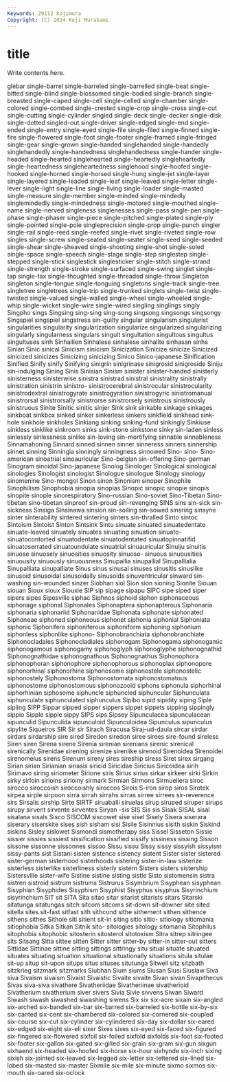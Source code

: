 ```yaml
---
Keywords: 29112 kojimura
Copyright: (C) 2024 Koji Murakami
---
```


# title

Write contents here.



glebar single-barrel single-barreled single-barrelled single-beat single-bitted
single-blind single-blossomed single-bodied single-branch single-breasted single-caped single-cell single-celled single-chamber single-colored
single-combed single-crested single-crop single-cross single-cut single-cutting single-cylinder singled single-deck single-decker
single-disk single-dotted singled-out single-driver single-edged single-end single-ended single-entry single-eyed single-file
single-filed single-finned single-fire single-flowered single-foot single-footer single-framed single-fringed single-gear single-grown
single-handed singlehanded single-handedly singlehandedly single-handedness singlehandedness single-hander single-headed single-hearted singlehearted
single-heartedly singleheartedly single-heartedness singleheartedness singlehood single-hoofed single-hooked single-horned single-horsed single-hung
single-jet single-layer single-layered single-leaded single-leaf single-leaved single-letter single-lever single-light single-line
single-living single-loader single-masted single-measure single-member single-minded single-mindedly singlemindedly single-mindedness single-motored
single-mouthed single-name single-nerved singleness singlenesses single-pass single-pen single-phase single-phaser single-piece
single-pitched single-plated single-ply single-pointed single-pole singleprecision single-prop single-punch singler single-rail
single-reed single-reefed single-rivet single-riveted single-row singles single-screw single-seated single-seater single-seed
single-seeded single-shear single-sheaved single-shooting single-shot single-soled single-space single-speech single-stage single-step
singlestep single-stepped single-stick singlestick singlesticker single-stitch single-strand single-strength single-stroke single-surfaced
single-swing singlet single-tap single-tax single-thoughted single-threaded single-throw Singleton singleton single-tongue
single-tonguing singletons single-track single-tree singletree singletrees single-trip single-trunked singlets single-twist
single-twisted single-valued single-walled single-wheel single-wheeled single-whip single-wicket single-wire single-wired singling
singlings singly Singpho sings Singsing sing-sing sing-song singsong singsongs singsongy
Singspiel singspiel singstress sin-guilty singular singularism singularist singularities singularity singularization
singularize singularized singularizing singularly singularness singulars singult singultation singultous singultus
singultuses sinh Sinhailien Sinhalese sinhalese sinhalite sinhasan sinhs Sinian Sinic
sinical Sinicism sinicism Sinicization Sinicize sinicize Sinicized sinicized sinicizes Sinicizing
sinicizing Sinico Sinico-japanese Sinification Sinified Sinify sinify Sinifying sinigrin sinigrinase
sinigrosid sinigroside Siniju sin-indulging Sining Sinis Sinisian Sinism sinister sinister-handed
sinisterly sinisterness sinisterwise sinistra sinistrad sinistral sinistrality sinistrally sinistration sinistrin
sinistro- sinistrocerebral sinistrocular sinistrocularity sinistrodextral sinistrogyrate sinistrogyration sinistrogyric sinistromanual sinistrorsal
sinistrorsally sinistrorse sinistrorsely sinistrous sinistrously sinistruous Sinite Sinitic sinitic sinjer
Sink sink sinkable sinkage sinkages sinkboat sinkbox sinked sinker sinkerless
sinkers sinkfield sinkhead sink-hole sinkhole sinkholes Sinkiang sinking sinking-fund sinkingly
Sinkiuse sinkless sinklike sinkroom sinks sink-stone sinkstone sinky sin-laden sinless
sinlessly sinlessness sinlike sin-loving sin-mortifying sinnable sinnableness Sinnamahoning Sinnard sinned
sinnen sinner sinneress sinners sinnership sinnet sinning Sinningia sinningly sinningness
sinnowed Sino- sino- Sino-american sinoatrial sinoauricular Sino-belgian sin-offering Sino-german Sinogram
sinoidal Sino-japanese Sinolog Sinologer Sinological sinological sinologies Sinologist sinologist Sinologue
sinologue Sinology sinology sinomenine Sino-mongol Sinon sinon Sinonism sinoper Sinophile
Sinophilism Sinophobia sinopia sinopias Sinopic sinopic sinopie sinopis sinopite sinople
sinorespiratory Sino-russian Sino-soviet Sino-Tibetan Sino-tibetan sino-tibetan sinproof sin-proud sin-revenging SINS
sins sin-sick sin-sickness Sinsiga Sinsinawa sinsion sin-soiling sin-sowed sinsring sinsyne
sinter sinterability sintered sintering sinters sin-thralled Sinto sintoc Sintoism Sintoist
Sinton Sintsink Sintu sinuate sinuated sinuatedentate sinuate-leaved sinuately sinuates sinuating
sinuation sinuato- sinuatocontorted sinuatodentate sinuatodentated sinuatopinnatifid sinuatoserrated sinuatoundulate sinuatrial sinuauricular
Sinuiju sinuitis sinuose sinuosely sinuosities sinuosity sinuoso- sinuous sinuousities sinuousity
sinuously sinuousness Sinupallia sinupallial Sinupallialia Sinupalliata sinupalliate Sinus sinus sinusal
sinuses sinusitis sinuslike sinusoid sinusoidal sinusoidally sinusoids sinuventricular sinward sin-washing
sin-wounded sinzer Siobhan siol Sion sion sioning Sionite Siouan siouan
Sioux sioux Siouxie SIP sip sipage sipapu SIPC sipe siped
siper sipers sipes Sipesville siphac Siphnos siphoid siphon siphonaceous siphonage
siphonal Siphonales Siphonaptera siphonapterous Siphonaria siphonaria siphonariid Siphonariidae Siphonata siphonate
siphonated Siphoneae siphoned siphoneous siphonet siphonia siphonial Siphoniata siphonic Siphonifera
siphoniferous siphoniform siphoning siphonium siphonless siphonlike siphono- Siphonobranchiata siphonobranchiate Siphonocladales
Siphonocladiales siphonogam Siphonogama siphonogamic siphonogamous siphonogamy siphonoglyph siphonoglyphe siphonognathid Siphonognathidae
siphonognathous Siphonognathus Siphonophora siphonophoran siphonophore siphonophorous siphonoplax siphonopore siphonorhinal siphonorhine
siphonosome siphonostele siphonostelic siphonostely Siphonostoma Siphonostomata siphonostomatous siphonostome siphonostomous siphonozooid
siphons siphonula siphorhinal siphorhinian siphosome siphuncle siphuncled siphuncular Siphunculata siphunculate
siphunculated siphunculus Sipibo sipid sipidity siping Siple sipling SIPP Sippar
sipped sipper sippers sippet sippets sipping sippingly sippio Sipple sipple
sippy SIPS sips Sipsey Sipunculacea sipunculacean sipunculid Sipunculida sipunculoid Sipunculoidea
Sipunculus sipunculus sipylite Siqueiros SIR Sir sir Sirach Siracusa Siraj-ud-daula
sircar sirdar sirdars sirdarship sire sired Siredon siredon siree sirees
sire-found sireless Siren siren Sirena sirene Sirenia sirenian sirenians sirenic
sirenical sirenically Sirenidae sirening sirenize sirenlike sirenoid Sirenoidea Sirenoidei sirenomelus
sirens Sirenum sireny sires sireship siress Siret sirex sirgang Sirian
sirian Sirianian siriasis siricid Siricidae Siricius Siricoidea sirih Sirimavo siring
siriometer Sirione siris Sirius sirius sirkar sirkeer sirki Sirkin sirky
sirloin sirloins sirloiny sirmark Sirmian Sirmons Sirmuellera siroc sirocco siroccoish
siroccoishly siroccos Sirois S-iron sirop siros Sirotek sirpea sirple sirpoon
sirra sirrah sirrahs sirras sirree sirrees sir-reverence sirs Sirsalis sirship
Sirte SIRTF siruaballi siruelas sirup siruped siruper sirups sirupy sirvent
sirvente sirventes Siryan -sis SIS Sis sis Sisak SISAL sisal
sisalana sisals Sisco SISCOM siscowet sise sisel Sisely Sisera siserara
siserary siserskite sises sish sisham sisi Sisile Sisinnius sisith siskin
Siskind siskins Sisley sislowet Sismondi sismotherapy siss Sissel Sisseton Sissie
sissier sissies sissiest sissification sissified sissify sissiness sissing Sisson sissone
sissonne sissonnes sissoo Sissu sissu Sissy sissy sissyish sissyism sissy-pants
sist Sistani sisten sistence sistency sistent Sister sister sistered sister-german
sisterhood sisterhoods sistering sister-in-law sisterize sisterless sisterlike sisterliness sisterly sistern
Sisters sisters sistership Sistersville sister-wife Sistine sistine sisting sistle Sisto
sistomensin sistra sistren sistroid sistrum sistrums Sistrurus Sisymbrium Sisyphean sisyphean
Sisyphian Sisyphides Sisyphism Sisyphist Sisyphus sisyphus Sisyrinchium sisyrinchium SIT sit
SITA Sita sitao sitar sitarist sitarists sitars Sitarski sitatunga sitatungas
sitch sitcom sitcoms sit-down sit-downer site sited sitella sites sit-fast
sitfast sith sithcund sithe sithement sithen sithence sithens sithes Sithole
siti sitient sit-in siting sitio sitio- sitiology sitiomania sitiophobia Sitka
Sitkan Sitnik sito- sitologies sitology sitomania Sitophilus sitophobia sitophobic sitosterin
sitosterol sitotoxism Sitra sitrep sitringee sits Sitsang Sitta sittee sitten
Sitter sitter sitter-by sitter-in sitter-out sitters Sittidae Sittinae sittine sitting
sittings sittringy situ situal situate situated situates situating situation situational
situationally situations situla situlae sit-up situp sit-upon situps situs situses
situtunga Sitwell sitz sitzbath sitzkrieg sitzmark sitzmarks Siubhan Sium siums
Siusan Siusi Siuslaw Siva siva Sivaism sivaism Sivaist Sivaistic Sivaite
sivaite Sivan sivan Sivapithecus Sivas siva-siva sivathere Sivatheriidae Sivatheriinae sivatherioid
Sivatherium sivatherium siver sivers Sivia Sivie sivvens Siwan Siward Siwash
siwash siwashed siwashing siwens Six six six-acre sixain six-angled six-arched
six-banded six-bar six-barred six-barreled six-bottle six-by-six six-canted six-cent six-chambered six-colored
six-cornered six-coupled six-course six-cut six-cylinder six-cylindered six-day six-dollar six-eared six-edged
six-eight six-ell sixer Sixes sixes six-eyed six-faced six-figured six-fingered six-flowered
sixfoil six-foiled sixfold sixfolds six-foot six-footed six-footer six-gallon six-gated six-gilled
six-grain six-gram six-gun sixgun sixhaend six-headed six-hoofed six-horse six-hour sixhynde
six-inch sixing sixish six-jointed six-leaved six-legged six-letter six-lettered six-lined six-lobed
six-masted six-master Sixmile six-mile six-minute sixmo sixmos six-mouth six-oared six-oclock
